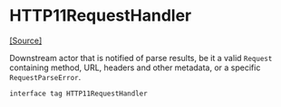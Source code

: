 # HTTP11RequestHandler
<span class="source-link">[[Source]](src/http_server/request_parser.md#L54)</span>

Downstream actor that is notified of parse results,
be it a valid `Request` containing method, URL, headers and other metadata,
or a specific `RequestParseError`.


```pony
interface tag HTTP11RequestHandler
```

